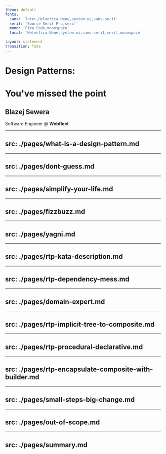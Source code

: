 ```yaml
---
theme: default
fonts:
  sans: 'Inter,Helvetica Neue,system-ui,sans-serif'
  serif: 'Source Serif Pro,serif'
  mono: 'Fira Code,monospace'
  local: 'Helvetica Neue,system-ui,sans-serif,serif,monospace'

layout: statement
transition: fade
---
```


# Design Patterns:
# You've missed the point

<v-click>

## Blazej Sewera

</v-click>

<v-click>

Software Engineer @ **Webfleet**

</v-click>

---
src: ./pages/what-is-a-design-pattern.md
---

---
src: ./pages/dont-guess.md
---

---
src: ./pages/simplify-your-life.md
---

---
src: ./pages/fizzbuzz.md
---

---
src: ./pages/yagni.md
---

---
src: ./pages/rtp-kata-description.md
---

---
src: ./pages/rtp-dependency-mess.md
---

---
src: ./pages/domain-expert.md
---

---
src: ./pages/rtp-implicit-tree-to-composite.md
---

---
src: ./pages/rtp-procedural-declarative.md
---

---
src: ./pages/rtp-encapsulate-composite-with-builder.md
---

---
src: ./pages/small-steps-big-change.md
---

---
src: ./pages/out-of-scope.md
---

---
src: ./pages/summary.md
---
